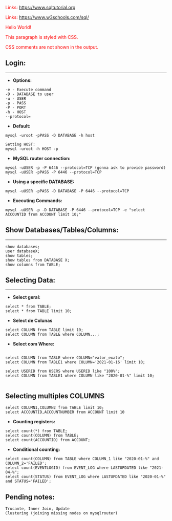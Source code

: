 Links: https://www.sqltutorial.org <p>
Links: https://www.w3schools.com/sql/
<html>
<head>
<style>
/* This is a single-line comment */
p {
  color: red;
} 
</style>
</head>
<body>

<p>Hello World!</p>
<p>This paragraph is styled with CSS.</p>
<p>CSS comments are not shown in the output.</p>

</body>
</html>


## Login:
------

* **Options:**

```
-e - Execute command
-D - DATABASE to user
-u - USER
-p - PASS
-P - PORT
-h - HOST
--protocol=

```

* **Default:**

```
mysql -uroot -pPASS -D DATABASE -h host

Setting HOST:
mysql -uroot -h HOST -p
```


* **MySQL router connection:**

```
mysql -uUSER -p -P 6446 --protocol=TCP (gonna ask to provide password)
mysql -uUSER -pPASS -P 6446 --protocol=TCP
```

* **Using a specific DATABASE:**

```
mysql -uUSER -pPASS -D DATABASE -P 6446 --protocol=TCP
```

* **Executing Commands:**

```
mysql -uUSER -p -D DATABASE -P 6446 --protocol=TCP -e "select ACCOUNTID from ACCOUNT limit 10;"
```

## Show Databases/Tables/Columns:
--------------

```
show databases;
user databaseX;
show tables;
show tables from DATABASE X;
show columns from TABLE;
```

## Selecting Data:
--------------

* **Select geral:**

```
select * from TABLE;
select * from TABLE limit 10;
```

* **Select de Colunas**

```
select COLUMN from TABLE limit 10;
select COLUMN from TABLE where COLUMN...;

```

* **Select com Where:**

```

select COLUMN from TABLE where COLUMN="valor_exato";
select COLUMN from TABLE1 where COLUMN='2021-01-16' limit 10;

select USERID from USERS where USERID like "100%";
select COLUMN from TABLE1 where COLUMN like "2020-01-%" limit 10;
 
```

## Selecting multiples COLUMNS

```
select COLUMN1,COLUMN2 from TABLE limit 10;
select ACCOUNTID,ACCOUNTNUMBER from ACCOUNT limit 10
```

* **Counting registers:**

```
select count(*) from TABLE;
select count(COLUMN) from TABLE;
select count(ACCOUNTID) from ACCOUNT;
```

* **Conditional counting:**

```
select count(COLUMN) from TABLE where COLUMN_1 like "2020-01-%" and COLUMN_2='FAILED';
select count(EVENTLOGID) from EVENT_LOG where LASTUPDATED like "2021-04-%";
select count(STATUS) from EVENT_LOG where LASTUPDATED like "2020-01-%" and STATUS='FAILED';

```

## Pending notes:

```
Trucante, Inner Join, Update
Clustering (joining missing nodes on mysqlrouter)
```




